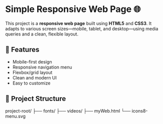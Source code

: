 
# Simple Responsive Web Page 🌐

This project is a **responsive web page** built using **HTML5** and **CSS3**. It adapts to various screen sizes—mobile, tablet, and desktop—using media queries and a clean, flexible layout.

## 🔧 Features

- Mobile-first design
- Responsive navigation menu
- Flexbox/grid layout
- Clean and modern UI
- Easy to customize

## 📁 Project Structure
project-root/
├── fonts/
├── videos/
├── myWeb.html
└── icons8-menu.svg
